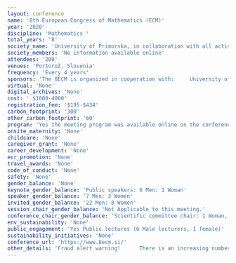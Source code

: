 ```yaml
---
layout: conference 
name: '8th European Congress of Mathematics (ECM)'
year: '2020'
discipline: 'Mathematics '
total_years: '8'
society_name: 'University of Primorska, in collaboration with all active mathematical institutions in Slovenia, The 8th European congress is held under the auspices of the European Mathematical Society – EMS'
society_members: 'No information available online'
attendees: '200'
venues: 'Portorož, Slovenia'
frequency: 'Every 4 years'
sponsors: 'The 8ECM is organized in cooperation with:     University of Primorska     Faculty of Tourism Studies – Turistica     Student housing by the University of Primorska     University of Ljubljana     Faculty of Mathematics and Physics     Faculty of Education     Faculty of Maritime Studies and Transport     University of Maribor     Faculty of Natural sciences and Mathematics     and       Institute of Mathematics, Physics and Mechanics     Society of Mathematicians, Physicists and Astronomers     Slovenian Discrete and Applied Mathematics Society     Jozef Stefan Institute     Abelium Ltd.  Slovenian Insurance Association (https://www.zav-zdruzenje.si/en/), Foundation Composito Mathematica (https://www.zav-zdruzenje.si/en/), European Mathematical Soceity Press (https://www.ems-ph.org/)'
virtual: 'None'
digital_archives: 'None'
cost: ' $1000-4000'
registration_fee: '$195-$434'
carbon_footprint: '300'
other_carbon_footprint: '60'
program: 'Yes the meeting program was available online on the conference website.'
onsite_maternity: 'None'
childcare: 'None'
caregiver_grant: 'None'
career_development: 'None'
ecr_promotion: 'None'
travel_awards: 'None'
code_of_conduct: 'None'
safety: 'None'
gender_balance: 'None'
keynote_gender_balance: 'Public speakers: 6 Men: 1 Woman'
speaker_gender_balance: '7 Men: 3 Women'
invited_gender_balance: '22 Men: 8 Women'
session_chair_gender_balance: 'Not Applicable to this meeting.'
conference_chair_gender_balance: 'Scientific committee chair: 1 Woman, Organizing committee chairs: 1 Man: 1 Woman local organizing ocmmittee chair: 1 Man'
env_sustainability: 'None'
public_engagement: 'Yes Public lectures (6 Male lecturers, 1 female)'
sustainability_initiatives: 'None'
conference_url: 'https://www.8ecm.si/'
other_details: 'Fraud alert warning!      There is an increasing number of fraudulent websites and travel agencies that impersonate 8ECM. While we do our best to protect our participants from scammers, their methods continuously evolve to look more authentic. We would like to alert all participants to be aware of possible scams and to strongly advise you to only use the official Hoteli Bernardin system for booking which you can access on this page to avoid any unpleasant experiences. Organizers of the 8ECM do not contact participants for confirmation of accommodation via phone and do not require any additional information regarding your payment of accommodation.  If you receive any suspicious calls or e-mails that claim to be the official housing agency for 8ECM 2020, please alert the Office of the Organizing Committee at 8ecm2020@famnit.upr.si'
---
```


